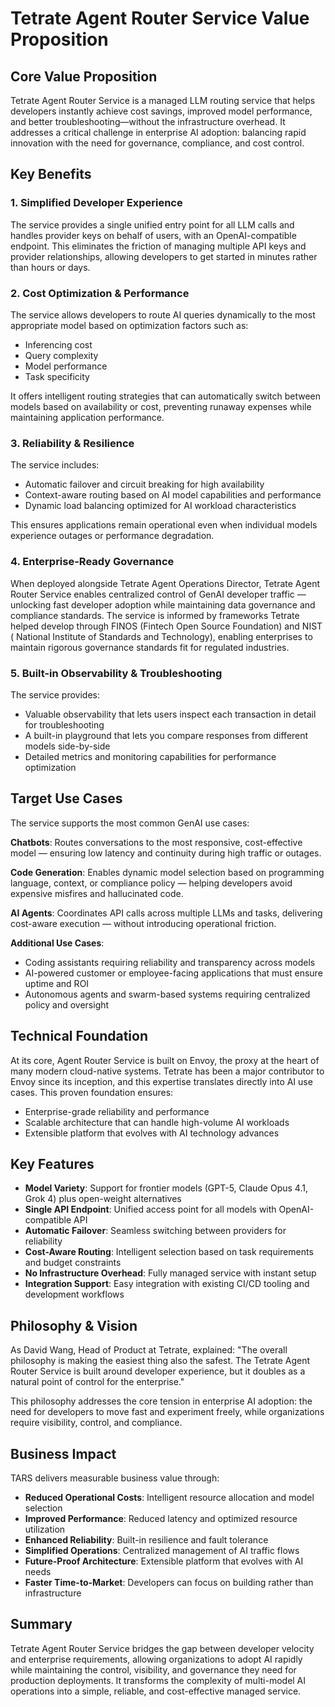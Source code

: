 # Tetrate Agent Router Service Value Proposition

## Core Value Proposition

Tetrate Agent Router Service is a managed LLM routing service that helps developers instantly achieve cost savings,
improved model performance, and better troubleshooting—without the infrastructure overhead. It addresses a critical
challenge in enterprise AI adoption: balancing rapid innovation with the need for governance, compliance, and cost
control.

## Key Benefits

### 1. Simplified Developer Experience

The service provides a single unified entry point for all LLM calls and handles provider keys on behalf of users, with
an OpenAI-compatible endpoint. This eliminates the friction of managing multiple API keys and provider relationships,
allowing developers to get started in minutes rather than hours or days.

### 2. Cost Optimization & Performance

The service allows developers to route AI queries dynamically to the most appropriate model based on optimization
factors such as:

- Inferencing cost
- Query complexity
- Model performance
- Task specificity

It offers intelligent routing strategies that can automatically switch between models based on availability or cost,
preventing runaway expenses while maintaining application performance.

### 3. Reliability & Resilience

The service includes:

- Automatic failover and circuit breaking for high availability
- Context-aware routing based on AI model capabilities and performance
- Dynamic load balancing optimized for AI workload characteristics

This ensures applications remain operational even when individual models experience outages or performance degradation.

### 4. Enterprise-Ready Governance

When deployed alongside Tetrate Agent Operations Director, Tetrate Agent Router Service enables centralized control of
GenAI developer traffic — unlocking fast developer adoption while maintaining data governance and compliance standards.
The service is informed by frameworks Tetrate helped develop through FINOS (Fintech Open Source Foundation) and NIST (
National Institute of Standards and Technology), enabling enterprises to maintain rigorous governance standards fit for
regulated industries.

### 5. Built-in Observability & Troubleshooting

The service provides:

- Valuable observability that lets users inspect each transaction in detail for troubleshooting
- A built-in playground that lets you compare responses from different models side-by-side
- Detailed metrics and monitoring capabilities for performance optimization

## Target Use Cases

The service supports the most common GenAI use cases:

**Chatbots**: Routes conversations to the most responsive, cost-effective model — ensuring low latency and continuity
during high traffic or outages.

**Code Generation**: Enables dynamic model selection based on programming language, context, or compliance policy —
helping developers avoid expensive misfires and hallucinated code.

**AI Agents**: Coordinates API calls across multiple LLMs and tasks, delivering cost-aware execution — without
introducing operational friction.

**Additional Use Cases**:

- Coding assistants requiring reliability and transparency across models
- AI-powered customer or employee-facing applications that must ensure uptime and ROI
- Autonomous agents and swarm-based systems requiring centralized policy and oversight

## Technical Foundation

At its core, Agent Router Service is built on Envoy, the proxy at the heart of many modern cloud-native systems. Tetrate
has been a major contributor to Envoy since its inception, and this expertise translates directly into AI use cases.
This proven foundation ensures:

- Enterprise-grade reliability and performance
- Scalable architecture that can handle high-volume AI workloads
- Extensible platform that evolves with AI technology advances

## Key Features

- **Model Variety**: Support for frontier models (GPT-5, Claude Opus 4.1, Grok 4) plus open-weight alternatives
- **Single API Endpoint**: Unified access point for all models with OpenAI-compatible API
- **Automatic Failover**: Seamless switching between providers for reliability
- **Cost-Aware Routing**: Intelligent selection based on task requirements and budget constraints
- **No Infrastructure Overhead**: Fully managed service with instant setup
- **Integration Support**: Easy integration with existing CI/CD tooling and development workflows

## Philosophy & Vision

As David Wang, Head of Product at Tetrate, explained: "The overall philosophy is making the easiest thing also the
safest. The Tetrate Agent Router Service is built around developer experience, but it doubles as a natural point of
control for the enterprise."

This philosophy addresses the core tension in enterprise AI adoption: the need for developers to move fast and
experiment freely, while organizations require visibility, control, and compliance.

## Business Impact

TARS delivers measurable business value through:

- **Reduced Operational Costs**: Intelligent resource allocation and model selection
- **Improved Performance**: Reduced latency and optimized resource utilization
- **Enhanced Reliability**: Built-in resilience and fault tolerance
- **Simplified Operations**: Centralized management of AI traffic flows
- **Future-Proof Architecture**: Extensible platform that evolves with AI needs
- **Faster Time-to-Market**: Developers can focus on building rather than infrastructure

## Summary

Tetrate Agent Router Service bridges the gap between developer velocity and enterprise requirements, allowing
organizations to adopt AI rapidly while maintaining the control, visibility, and governance they need for production
deployments. It transforms the complexity of multi-model AI operations into a simple, reliable, and cost-effective
managed service.